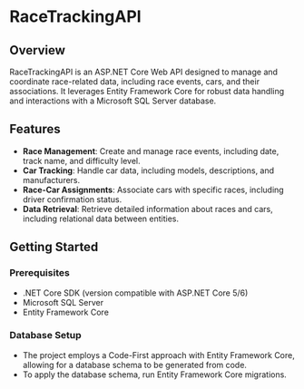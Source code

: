 # RaceTrackingAPI

## Overview

RaceTrackingAPI is an ASP.NET Core Web API designed to manage and coordinate race-related data, including race events, cars, and their associations. It leverages Entity Framework Core for robust data handling and interactions with a Microsoft SQL Server database.

## Features

- **Race Management**: Create and manage race events, including date, track name, and difficulty level.
- **Car Tracking**: Handle car data, including models, descriptions, and manufacturers.
- **Race-Car Assignments**: Associate cars with specific races, including driver confirmation status.
- **Data Retrieval**: Retrieve detailed information about races and cars, including relational data between entities.

## Getting Started

### Prerequisites

- .NET Core SDK (version compatible with ASP.NET Core 5/6)
- Microsoft SQL Server
- Entity Framework Core

### Database Setup

- The project employs a Code-First approach with Entity Framework Core, allowing for a database schema to be generated from code.
- To apply the database schema, run Entity Framework Core migrations.
